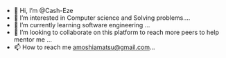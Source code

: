 - 👋 Hi, I’m @Cash-Eze
- 👀 I’m interested in Computer science and Solving problems....
- 🌱 I’m currently learning software engineering  ...
- 💞️ I’m looking to collaborate on this platform to reach more peers to help mentor me ...
- 📫 How to reach me amoshiamatsu@gmail.com...

<!---
Cash-Eze/Cash-Eze is a ✨ special ✨ repository because its `README.md` (this file) appears on your GitHub profile.
You can click the Preview link to take a look at your changes.
--->
